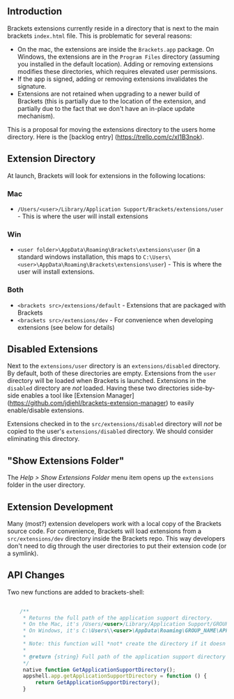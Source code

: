 ## Introduction

Brackets extensions currently reside in a directory that is next to the main brackets `index.html` file. This is problematic for several reasons:

* On the mac, the extensions are inside the `Brackets.app` package. On Windows, the extensions are in the `Program Files` directory (assuming you installed in the default location). Adding or removing extensions modifies these directories, which requires elevated user permissions.
* If the app is signed, adding or removing extensions invalidates the signature.
* Extensions are not retained when upgrading to a newer build of Brackets (this is partially due to the location of the extension, and partially due to the fact that we don't have an in-place update mechanism).

This is a proposal for moving the extensions directory to the users home directory. Here is the [backlog entry] (https://trello.com/c/xI1B3nok).

## Extension Directory

At launch, Brackets will look for extensions in the following locations:

### Mac

* `/Users/<user>/Library/Application Support/Brackets/extensions/user` - This is where the user will install extensions

### Win

* `<user folder>\AppData\Roaming\Brackets\extensions\user` (in a standard windows installation, this maps to `C:\Users\<user>\AppData\Roaming\Brackets\extensions\user`) - This is where the user will install extensions.

### Both

* `<brackets src>/extensions/default` - Extensions that are packaged with Brackets 
* `<brackets src>/extensions/dev` - For convenience when developing extensions (see below for details)

## Disabled Extensions

Next to the `extensions/user` directory is an `extensions/disabled` directory. By default, both of these directories are empty. Extensions from the `user` directory will be loaded when Brackets is launched. Extensions in the `disabled` directory are _not_ loaded. Having these two directories side-by-side enables a tool like [Extension Manager] (https://github.com/jdiehl/brackets-extension-manager) to easily enable/disable extensions.

Extensions checked in to the `src/extensions/disabled` directory will _not_ be copied to the user's `extensions/disabled` directory. We should consider eliminating this directory. 

## "Show Extensions Folder"

The _Help > Show Extensions Folder_ menu item opens up the `extensions` folder in the user directory. 

## Extension Development

Many (most?) extension developers work with a local copy of the Brackets source code. For convenience, Brackets will load extensions from a `src/extensions/dev` directory inside the Brackets repo. This way developers don't need to dig through the user directories to put their extension code (or a symlink).

## API Changes

Two new functions are added to brackets-shell:

```javascript
 
    /**
     * Returns the full path of the application support directory.
     * On the Mac, it's /Users/<user>/Library/Application Support/GROUP_NAME/APP_NAME
     * On Windows, it's C:\Users\\<user>\AppData\Roaming\GROUP_NAME\APP_NAME
     *
     * Note: this function will *not* create the directory if it doesn't exist. 
     *
     * @return {string} Full path of the application support directory
     */
     native function GetApplicationSupportDirectory();
     appshell.app.getApplicationSupportDirectory = function () {
         return GetApplicationSupportDirectory();
     }

```